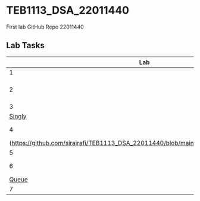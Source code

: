 # TEB1113_DSA_22011440
First lab GitHub Repo
22011440 

## Lab Tasks

|Lab|Task|
|---|----|
|1|[Array](https://github.com/sirajrafi/TEB1113_DSA_22011440/blob/4377b878c6399ac2baa1e0f39b368a5eebf615ad/Lab%201/22011440_muhammad_L1.cpp)|
|2|[Easy](https://github.com/sirajrafi/TEB1113_DSA_22011440/blob/4377b878c6399ac2baa1e0f39b368a5eebf615ad/Lab%202/22011440_muhammad_L2_easy.cpp)<br>[Medium](https://github.com/sirajrafi/TEB1113_DSA_22011440/blob/4377b878c6399ac2baa1e0f39b368a5eebf615ad/Lab%202/22011440_muhammad_L2_medium.cpp)<br>[Hard](https://github.com/sirajrafi/TEB1113_DSA_22011440/blob/4377b878c6399ac2baa1e0f39b368a5eebf615ad/Lab%202/22011440_muhammad_L2_hard.cpp)|
|3|[Doubly](https://github.com/sirajrafi/TEB1113_DSA_22011440/blob/main/Lab%203/Doubly.cpp)|<br>
[Singly](https://github.com/sirajrafi/TEB1113_DSA_22011440/blob/main/Lab%203/Singly.cpp)|
|4|[Doubly Circular](https://github.com/sirajrafi/TEB1113_DSA_22011440/blob/main/Lab%204/DoublyCircular.cpp)|<br>[Singly Circular]
(https://github.com/sirajrafi/TEB1113_DSA_22011440/blob/main/Lab%204/SinglyCircular.cpp)|
|5|[Stack](https://github.com/sirajrafi/TEB1113_DSA_22011440/blob/main/Lab%205/Stack.cpp)|
|6|[Circular Queue](https://github.com/sirajrafi/TEB1113_DSA_22011440/blob/main/Lab%206/CircularQueue.cpp)|<br>
[Queue](https://github.com/sirajrafi/TEB1113_DSA_22011440/blob/main/Lab%206/Queue.cpp)|
|7|[Tree](https://github.com/sirajrafi/TEB1113_DSA_22011440/blob/main/Lab%207/Tree.cpp)|


